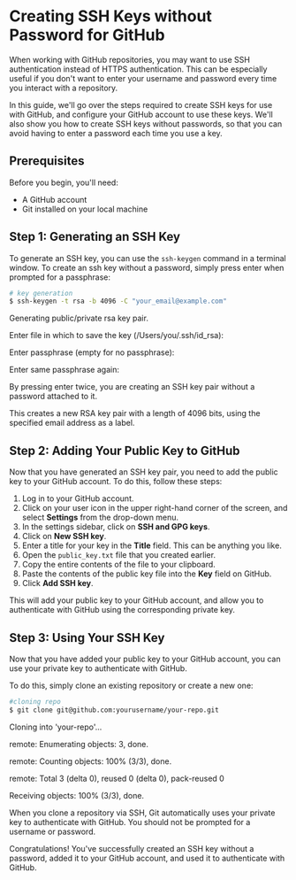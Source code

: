 # Creating SSH Keys without Password for GitHub

When working with GitHub repositories, you may want to use SSH authentication instead of HTTPS authentication. This can be especially useful if you don't want to enter your username and password every time you interact with a repository.

In this guide, we'll go over the steps required to create SSH keys for use with GitHub, and configure your GitHub account to use these keys. We'll also show you how to create SSH keys without passwords, so that you can avoid having to enter a password each time you use a key.

## Prerequisites

Before you begin, you'll need:

- A GitHub account
- Git installed on your local machine

## Step 1: Generating an SSH Key

To generate an SSH key, you can use the `ssh-keygen` command in a terminal window. To create an ssh key without a password, simply press enter when prompted for a passphrase:

```bash
# key generation
$ ssh-keygen -t rsa -b 4096 -C "your_email@example.com"
```

Generating public/private rsa key pair.

Enter file in which to save the key (/Users/you/.ssh/id_rsa):

Enter passphrase (empty for no passphrase):

Enter same passphrase again:

By pressing enter twice, you are creating an SSH key pair without a password attached to it.

This creates a new RSA key pair with a length of 4096 bits, using the specified email address as a label.

## Step 2: Adding Your Public Key to GitHub

Now that you have generated an SSH key pair, you need to add the public key to your GitHub account. To do this, follow these steps:

1. Log in to your GitHub account.
2. Click on your user icon in the upper right-hand corner of the screen, and select **Settings** from the drop-down menu.
3. In the settings sidebar, click on **SSH and GPG keys**.
4. Click on **New SSH key**.
5. Enter a title for your key in the **Title** field. This can be anything you like.
6. Open the `public_key.txt` file that you created earlier.
7. Copy the entire contents of the file to your clipboard.
8. Paste the contents of the public key file into the **Key** field on GitHub.
9. Click **Add SSH key**.

This will add your public key to your GitHub account, and allow you to authenticate with GitHub using the corresponding private key.

## Step 3: Using Your SSH Key

Now that you have added your public key to your GitHub account, you can use your private key to authenticate with GitHub.

To do this, simply clone an existing repository or create a new one:


```bash
#cloning repo
$ git clone git@github.com:yourusername/your-repo.git
````
Cloning into 'your-repo'...

remote: Enumerating objects: 3, done.

remote: Counting objects: 100% (3/3), done.

remote: Total 3 (delta 0), reused 0 (delta 0), pack-reused 0

Receiving objects: 100% (3/3), done.


When you clone a repository via SSH, Git automatically uses your private key to authenticate with GitHub. You should not be prompted for a username or password.

Congratulations! You've successfully created an SSH key without a password, added it to your GitHub account, and used it to authenticate with GitHub.